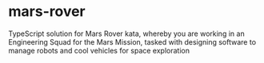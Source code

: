 # mars-rover
TypeScript solution for Mars Rover kata, whereby you are working in an Engineering Squad for the Mars Mission, tasked with designing software to manage robots and cool vehicles for space exploration
